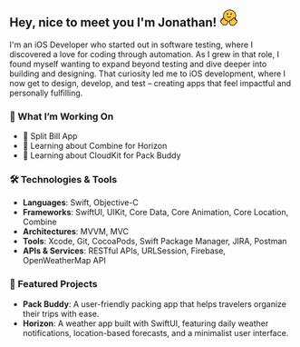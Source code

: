 ## Hey, nice to meet you I'm Jonathan! <img src="https://github.com/jonathanvieri/jonathanvieri/blob/main/assets/smiling-wave.gif" height=32px width=32px alt="smiling emoji with waving hands" />

I'm an iOS Developer who started out in software testing, where I discovered a love for coding through automation. 
As I grew in that role, I found myself wanting to expand beyond testing and dive deeper into building and designing. That curiosity led me to iOS development, where I now get to design, develop, and test – creating apps that feel impactful and personally fulfilling.

### 🌱 What I’m Working On
- 🧾 Split Bill App 
- 🔧 Learning about Combine for Horizon
- 🔧 Learning about CloudKit for Pack Buddy

### 🛠️ Technologies & Tools
- **Languages**: Swift, Objective-C
- **Frameworks**: SwiftUI, UIKit, Core Data, Core Animation, Core Location, Combine
- **Architectures**: MVVM, MVC
- **Tools**: Xcode, Git, CocoaPods, Swift Package Manager, JIRA, Postman
- **APIs & Services**: RESTful APIs, URLSession, Firebase, OpenWeatherMap API

### 🚀 Featured Projects
- **Pack Buddy**: A user-friendly packing app that helps travelers organize their trips with ease.
- **Horizon**: A weather app built with SwiftUI, featuring daily weather notifications, location-based forecasts, and a minimalist user interface.
